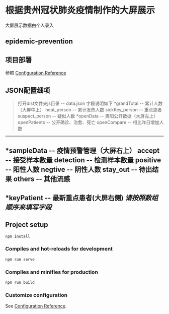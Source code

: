 # 根据贵州冠状肺炎疫情制作的大屏展示
大屏展示数据由个人录入

## epidemic-prevention

## 项目部署
参照 [Configuration Reference](https://cli.vuejs.org/zh/guide/deployment.html#docker-nginx)


## JSON配置细项
> 打开dist文件夹js目录 -- data.json
字段说明如下
*grandTotal -- 累计人数（大屏中上）
  heat_person -- 累计发热人数
  sickKey_person -- 重点患者
  suspect_person -- 疑似人数
*openData -- 贵阳公开数据（大屏左上）
  openPatients -- 公开确诊、治愈、死亡
  openCompare -- 相比昨日增加人数
---
*sampleData -- 疫情预警管理（大屏右上）
  accept -- 接受样本数量
  detection -- 检测样本数量
  positive -- 阳性人数
  negtive -- 阴性人数
  stay_out -- 待出结果
  others -- 其他流感
---
*keyPatient -- 最新重点患者(大屏右侧)
  _请按照数组顺序来填写字段_
---


## Project setup
```
npm install
```

### Compiles and hot-reloads for development
```
npm run serve
```

### Compiles and minifies for production
```
npm run build
```

### Customize configuration
See [Configuration Reference](https://cli.vuejs.org/config/).
